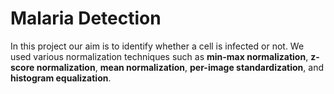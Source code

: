 # Malaria Detection
In this project our aim is to identify whether a cell is infected or not. We used various normalization techniques such as **min-max normalization**, **z-score normalization**, **mean normalization**, **per-image standardization**, and **histogram equalization**.
